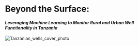 # Beyond the Surface:
#### *Leveraging Machine Learning to Monitor Rural and Urban Well Functionality in Tanzania*
![Tanzanian_wells_cover_photo](https://github.com/user-attachments/assets/509e60ca-8c34-4ab9-98c0-6e517ca6fb6d)

